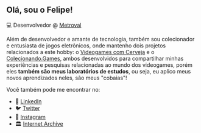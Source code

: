## Olá, sou o Felipe! 

💻 Desenvolvedor @ [Metroval](https://metroval.com.br)

Além de desenvolvedor e amante de tecnologia, também sou colecionador e entusiasta de jogos eletrônicos, onde mantenho dois projetos relacionados a este hobby: o [Videogames com Cerveja](https://www.vgscomcerveja.com.br) e o [Colecionando.Games](https://colecionando.games), ambos desenvolvidos para compartilhar minhas experiências e pesquisas relacionadas ao mundo dos videogames, porém eles **também são meus laboratórios de estudos**, ou seja, eu aplico meus novos aprendizados neles, são meus "cobaias"! 

Você também pode me encontrar no:

- 💼 [LinkedIn](https://www.linkedin.com/in/felipebbarbosa/)
- 🐦 [Twitter](https://www.twitter.com/felipebbarbosa)
- 📸 [Instagram](https://www.instagram.com/felipebbarbosa)
- 🏛 [Internet Archive](https://archive.org/details/@felipebbarbosa)


